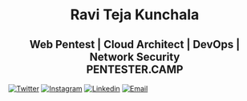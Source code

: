 <h1 align="center">Ravi Teja Kunchala</h1>
<h2 align="center">Web Pentest | Cloud Architect | DevOps | Network Security <br>PENTESTER.CAMP</h2>

[![Twitter](https://img.shields.io/badge/Twitter-%40__iraviteja-%231DA1F2)](https://twitter.com/_iraviteja) 
[![Instagram](https://img.shields.io/badge/Instagram-__iraviteja-%23bc2a8d%09)](https://instagram.com/_iraviteja)
[![Linkedin](https://img.shields.io/badge/Linked%20in-iraviteja-blue)](https://www.linkedin.com/in/iraviteja)
[![Email](https://img.shields.io/badge/Email-raviteja@i.camp-red)](mailto:raviteja@i.camp)
